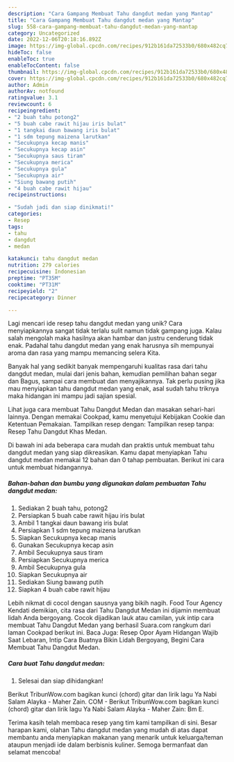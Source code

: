 ```yaml
---
description: "Cara Gampang Membuat Tahu dangdut medan yang Mantap"
title: "Cara Gampang Membuat Tahu dangdut medan yang Mantap"
slug: 558-cara-gampang-membuat-tahu-dangdut-medan-yang-mantap
category: Uncategorized
date: 2022-12-06T20:18:16.892Z
image: https://img-global.cpcdn.com/recipes/912b161da72533b0/680x482cq70/tahu-dangdut-medan-foto-resep-utama.jpg
hideToc: false
enableToc: true
enableTocContent: false
thumbnail: https://img-global.cpcdn.com/recipes/912b161da72533b0/680x482cq70/tahu-dangdut-medan-foto-resep-utama.jpg
cover: https://img-global.cpcdn.com/recipes/912b161da72533b0/680x482cq70/tahu-dangdut-medan-foto-resep-utama.jpg
author: Admin
authorAv: notfound
ratingvalue: 3.1
reviewcount: 6
recipeingredient:
- "2 buah tahu potong2"
- "5 buah cabe rawit hijau iris bulat"
- "1 tangkai daun bawang iris bulat"
- "1 sdm tepung maizena larutkan"
- "Secukupnya kecap manis"
- "Secukupnya kecap asin"
- "Secukupnya saus tiram"
- "Secukupnya merica"
- "Secukupnya gula"
- "Secukupnya air"
- "Siung bawang putih"
- "4 buah cabe rawit hijau"
recipeinstructions:

- "Sudah jadi dan siap dinikmati!"
categories:
- Resep
tags:
- tahu
- dangdut
- medan

katakunci: tahu dangdut medan 
nutrition: 279 calories
recipecuisine: Indonesian
preptime: "PT35M"
cooktime: "PT31M"
recipeyield: "2"
recipecategory: Dinner

---
```





Lagi mencari ide resep tahu dangdut medan yang unik? Cara menyiapkannya sangat tidak terlalu sulit namun tidak gampang juga. Kalau salah mengolah maka hasilnya akan hambar dan justru cenderung tidak enak. Padahal tahu dangdut medan yang enak harusnya sih mempunyai aroma dan rasa yang mampu memancing selera Kita.





Banyak hal yang sedikit banyak mempengaruhi kualitas rasa dari tahu dangdut medan, mulai dari jenis bahan, kemudian pemilihan bahan segar dan Bagus, sampai cara membuat dan menyajikannya. Tak perlu pusing jika mau menyiapkan tahu dangdut medan yang enak,      asal sudah tahu triknya maka hidangan ini mampu jadi sajian spesial.














Lihat juga cara membuat Tahu Dangdut Medan dan masakan sehari-hari lainnya. Dengan memakai Cookpad, kamu menyetujui Kebijakan Cookie dan Ketentuan Pemakaian. Tampilkan resep dengan: Tampilkan resep tanpa: Resep Tahu Dangdut Khas Medan.






Di bawah ini ada beberapa cara mudah dan praktis untuk membuat tahu dangdut medan yang siap dikreasikan. Kamu dapat menyiapkan Tahu dangdut medan memakai 12 bahan dan 0 tahap pembuatan. Berikut ini cara untuk membuat hidangannya.

<!--inarticleads1-->

##### Bahan-bahan dan bumbu yang digunakan dalam pembuatan Tahu dangdut medan:

1. Sediakan 2 buah tahu, potong2
1. Persiapkan 5 buah cabe rawit hijau iris bulat
1. Ambil 1 tangkai daun bawang iris bulat
1. Persiapkan 1 sdm tepung maizena larutkan
1. Siapkan Secukupnya kecap manis
1. Gunakan Secukupnya kecap asin
1. Ambil Secukupnya saus tiram
1. Persiapkan Secukupnya merica
1. Ambil Secukupnya gula
1. Siapkan Secukupnya air
1. Sediakan Siung bawang putih
1. Siapkan 4 buah cabe rawit hijau


Lebih nikmat di cocol dengan sausnya yang bikih nagih. Food Tour Agency Kendati demikian, cita rasa dari Tahu Dangdut Medan ini dijamin membuat lidah Anda bergoyang. Cocok dijadikan lauk atau camilan, yuk intip cara membuat Tahu Dangdut Medan yang berhasil Suara.com rangkum dari laman Cookpad berikut ini. Baca Juga: Resep Opor Ayam Hidangan Wajib Saat Lebaran, Intip Cara Buatnya Bikin Lidah Bergoyang, Begini Cara Membuat Tahu Dangdut Medan. 

<!--inarticleads2-->

##### Cara buat Tahu dangdut medan:


1. Selesai dan siap dihidangkan!

Berikut TribunWow.com bagikan kunci (chord) gitar dan lirik lagu Ya Nabi Salam Alayka - Maher Zain. COM - Berikut TribunWow.com bagikan kunci (chord) gitar dan lirik lagu Ya Nabi Salam Alayka - Maher Zain: Bm E. 

Terima kasih telah membaca resep yang tim kami tampilkan di sini. Besar harapan kami, olahan Tahu dangdut medan yang mudah di atas dapat membantu anda menyiapkan makanan yang menarik untuk keluarga/teman ataupun menjadi ide dalam berbisnis kuliner. Semoga bermanfaat dan selamat mencoba!
